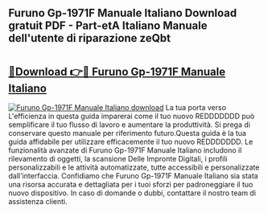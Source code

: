 ## Furuno Gp-1971F Manuale Italiano Download gratuit PDF - Part-etA Italiano Manuale dell'utente di riparazione zeQbt

# <h2><a href="http://dfeqkj1.blite.top/?on=Furuno+Gp-1971F+Manuale+Italiano">🔗Download 👉🔴 Furuno Gp-1971F Manuale Italiano</a></h2>

[![Furuno Gp-1971F Manuale Italiano download](https://i.imgur.com/lujVjoI.png)](http://dfeqkj1.blite.top/?on=Furuno+Gp-1971F+Manuale+Italiano)
La tua porta verso L'efficienza in questa guida imparerai come il tuo nuovo REDDDDDDD può semplificare il tuo flusso di lavoro e aumentare la produttività. Si prega di conservare questo manuale per riferimento futuro.Questa guida è la tua guida affidabile per utilizzare efficacemente il tuo nuovo REDDDDDDD. Le funzionalità avanzate di Furuno Gp-1971F Manuale Italiano includono il rilevamento di oggetti, la scansione Delle Impronte Digitali, i profili personalizzabili e le attività automatizzate, tutte accessibili e personalizzate dall'interfaccia. Confidiamo che Furuno Gp-1971F Manuale Italiano sia stata una risorsa accurata e dettagliata per i tuoi sforzi per padroneggiare il tuo nuovo dispositivo. In caso di domande o dubbi, contattare il nostro team di assistenza clienti.
